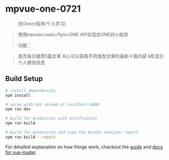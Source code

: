 # mpvue-one-0721

> 仿One小程序(个人学习)

>使用mpvue+vuex+flyio+ONE API实现仿ONE的小程序 

> 功能：

> 首页每日推荐5篇文章
> ALL可以获取不同类型文章的最新十篇内容
> ME显示个人微信信息

## Build Setup

``` bash
# install dependencies
npm install

# serve with hot reload at localhost:8080
npm run dev

# build for production with minification
npm run build

# build for production and view the bundle analyzer report
npm run build --report
```

For detailed explanation on how things work, checkout the [guide](http://vuejs-templates.github.io/webpack/) and [docs for vue-loader](http://vuejs.github.io/vue-loader).
